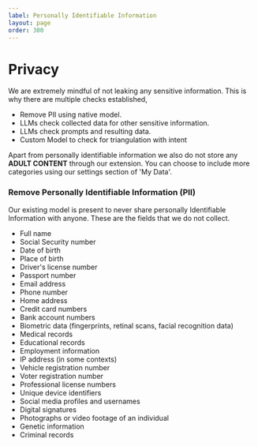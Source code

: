 ```yaml
---
label: Personally Identifiable Information
layout: page
order: 300
---
```

# Privacy
We are extremely mindful of not leaking any sensitive information. This is why there are multiple checks established, 
- Remove PII using native model. 
- LLMs check collected data for other sensitive information.
- LLMs check prompts and resulting data.   
- Custom Model to check for triangulation with intent

Apart from personally identifiable information we also do not store any **ADULT CONTENT** through our extension. You can choose to include more categories using our settings section of 'My Data'. 

### Remove Personally Identifiable Information (PII)

Our existing model is present to never share personally Identifiable Information with anyone. These are the fields that we do not collect. 

- Full name
- Social Security number
- Date of birth
- Place of birth
- Driver's license number
- Passport number
- Email address
- Phone number
- Home address
- Credit card numbers
- Bank account numbers
- Biometric data (fingerprints, retinal scans, facial recognition data)
- Medical records
- Educational records
- Employment information
- IP address (in some contexts)
- Vehicle registration number
- Voter registration number
- Professional license numbers
- Unique device identifiers
- Social media profiles and usernames
- Digital signatures
- Photographs or video footage of an individual
- Genetic information
- Criminal records